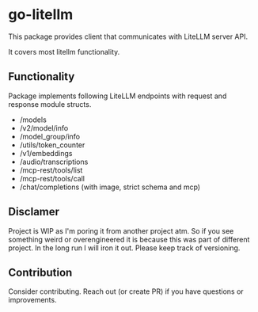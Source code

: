 # go-litellm

This package provides client that communicates with LiteLLM server API.

It covers most litellm functionality.

## Functionality
Package implements following LiteLLM endpoints with request and response module structs.

- /models
- /v2/model/info
- /model_group/info
- /utils/token_counter
- /v1/embeddings
- /audio/transcriptions
- /mcp-rest/tools/list
- /mcp-rest/tools/call
- /chat/completions (with image, strict schema and mcp)

## Disclamer
Project is WIP as I'm poring it from another project atm. So if you see something weird or overengineered it is because this was part of different project. In the long run I will iron it out.
Please keep track of versioning.

## Contribution
Consider contributing. Reach out (or create PR) if you have questions or improvements.
